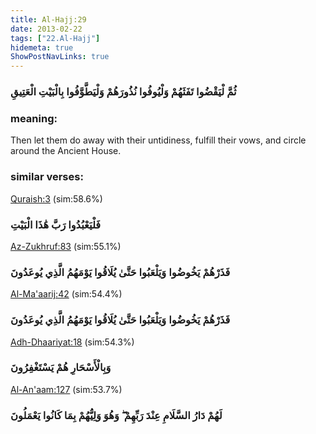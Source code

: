 ```yaml
---
title: Al-Hajj:29
date: 2013-02-22
tags: ["22.Al-Hajj"]
hidemeta: true 
ShowPostNavLinks: true 
---
```

### ثُمَّ لْيَقْضُوا تَفَثَهُمْ وَلْيُوفُوا نُذُورَهُمْ وَلْيَطَّوَّفُوا بِالْبَيْتِ الْعَتِيقِ
### meaning: 
Then let them do away with their untidiness, fulfill their vows, and circle around the Ancient House.
### similar verses: 

[Quraish:3](/106/3) (sim:58.6%)

### فَلْيَعْبُدُوا رَبَّ هَٰذَا الْبَيْتِ

[Az-Zukhruf:83](/43/83) (sim:55.1%)

### فَذَرْهُمْ يَخُوضُوا وَيَلْعَبُوا حَتَّىٰ يُلَاقُوا يَوْمَهُمُ الَّذِي يُوعَدُونَ

[Al-Ma'aarij:42](/70/42) (sim:54.4%)

### فَذَرْهُمْ يَخُوضُوا وَيَلْعَبُوا حَتَّىٰ يُلَاقُوا يَوْمَهُمُ الَّذِي يُوعَدُونَ

[Adh-Dhaariyat:18](/51/18) (sim:54.3%)

### وَبِالْأَسْحَارِ هُمْ يَسْتَغْفِرُونَ

[Al-An'aam:127](/6/127) (sim:53.7%)

### لَهُمْ دَارُ السَّلَامِ عِنْدَ رَبِّهِمْ ۖ وَهُوَ وَلِيُّهُمْ بِمَا كَانُوا يَعْمَلُونَ
